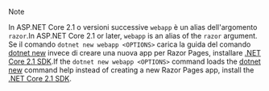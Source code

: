 > [!NOTE]
> <span data-ttu-id="ec0e1-101">In ASP.NET Core 2.1 o versioni successive `webapp` è un alias dell'argomento `razor`.</span><span class="sxs-lookup"><span data-stu-id="ec0e1-101">In ASP.NET Core 2.1 or later, `webapp` is an alias of the `razor` argument.</span></span> <span data-ttu-id="ec0e1-102">Se il comando `dotnet new webapp <OPTIONS>` carica la guida del comando [dotnet new](/dotnet/core/tools/dotnet-new) invece di creare una nuova app per Razor Pages, installare [.NET Core 2.1 SDK](https://www.microsoft.com/net/download/dotnet-core/sdk-2.1.300).</span><span class="sxs-lookup"><span data-stu-id="ec0e1-102">If the `dotnet new webapp <OPTIONS>` command loads the [dotnet new](/dotnet/core/tools/dotnet-new) command help instead of creating a new Razor Pages app, install the [.NET Core 2.1 SDK](https://www.microsoft.com/net/download/dotnet-core/sdk-2.1.300).</span></span>
